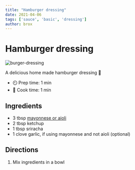 ```yaml
---
title: "Hamburger dressing"
date: 2021-04-06
tags: ['sauce', 'basic', 'dressing']
author: brox
---
```


# Hamburger dressing

![burger-dressing](../static/pix/burger-dressing.webp)

A delicious home made hamburger dressing 🍔

- ⏲️ Prep time: 1 min
- 🍳 Cook time: 1 min

## Ingredients

- 3 tbsp [mayonnese or aioli](/mayonnaise-or-aioli)
- 2 tbsp ketchup
- 1 tbsp sriracha
- 1 clove garlic, if using mayonnese and not aioli (optional)

## Directions

1. Mix ingredients in a bowl
